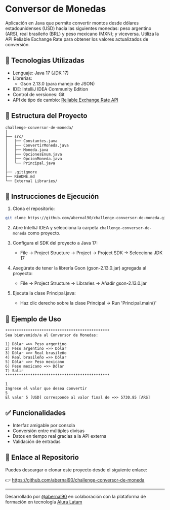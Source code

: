# Conversor de Monedas

Aplicación en Java que permite convertir montos desde dólares estadounidenses (USD) hacia las siguientes monedas: peso argentino (ARS), real brasileño (BRL) y peso mexicano (MXN); y viceversa. Utiliza la API Reliable Exchange Rate para obtener los valores actualizados de conversión.

## 🧰 Tecnologías Utilizadas

- Lenguaje: Java 17 (JDK 17)
- Librerías:
  - Gson 2.13.0 (para manejo de JSON)
- IDE: IntelliJ IDEA Community Edition
- Control de versiones: Git
- API de tipo de cambio: [Reliable Exchange Rate API](https://www.exchangerate-api.com/)

## 📁 Estructura del Proyecto

```
challenge-conversor-de-moneda/
│
├── src/
│   ├── Constantes.java
│   ├── ConvertirMoneda.java
│   ├── Moneda.java
│   ├── OpcionesEnum.java
│   ├── OpcionMoneda.java
│   └── Principal.java
│
├── .gitignore
├── README.md
└── External Libraries/
```

## 🚀 Instrucciones de Ejecución

1. Clona el repositorio:

```bash
git clone https://github.com/abernal90/challenge-conversor-de-moneda.git
```

2. Abre IntelliJ IDEA y selecciona la carpeta `challenge-conversor-de-moneda` como proyecto.

3. Configura el SDK del proyecto a Java 17:
   - File → Project Structure → Project → Project SDK → Selecciona JDK 17

4. Asegúrate de tener la librería Gson (gson-2.13.0.jar) agregada al proyecto:
   - File → Project Structure → Libraries → Añadir gson-2.13.0.jar

5. Ejecuta la clase Principal.java:
   - Haz clic derecho sobre la clase Principal → Run 'Principal.main()'

## 🧪 Ejemplo de Uso

```
**********************************************
Sea bienvenido/a al Conversor de Monedas:

1) Dólar =>> Peso argentino
2) Peso argentino =>> Dólar
3) Dólar =>> Real brasileño
4) Real brasileño =>> Dólar
5) Dólar =>> Peso mexicano
6) Peso mexicano =>> Dólar
7) Salir
**********************************************

1
Ingrese el valor que desea convertir
5
El valor 5 [USD] corresponde al valor final de =>> 5730.85 [ARS]
```

## ✅ Funcionalidades

- Interfaz amigable por consola
- Conversión entre múltiples divisas
- Datos en tiempo real gracias a la API externa
- Validación de entradas

## 🔗 Enlace al Repositorio

Puedes descargar o clonar este proyecto desde el siguiente enlace:

👉 https://github.com/abernal90/challenge-conversor-de-moneda

---

Desarrollado por [@abernal90](https://github.com/abernal90) en colaboración con la plataforma de formación en tecnología [Alura Latam](https://www.aluracursos.com/latam)
